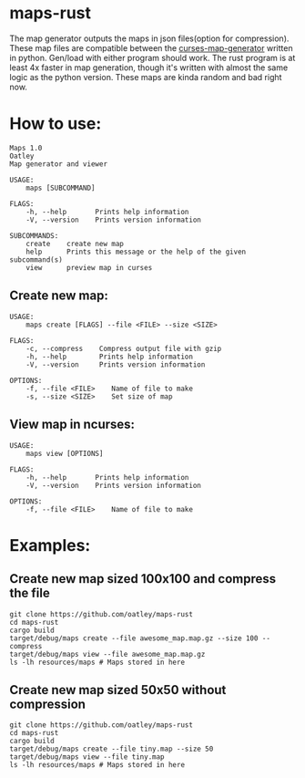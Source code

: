 # maps-rust
The map generator outputs the maps in json files(option for compression). 
These map files are compatible between the [curses-map-generator](https://github.com/oatley/curses-map-generator) written in python. Gen/load with either program should work.
The rust program is at least 4x faster in map generation, though it's written with almost the same logic as the python version.
These maps are kinda random and bad right now.

# How to use:
```
Maps 1.0
Oatley
Map generator and viewer

USAGE:
    maps [SUBCOMMAND]

FLAGS:
    -h, --help       Prints help information
    -V, --version    Prints version information

SUBCOMMANDS:
    create    create new map
    help      Prints this message or the help of the given subcommand(s)
    view      preview map in curses
```
## Create new map:
```
USAGE:
    maps create [FLAGS] --file <FILE> --size <SIZE>

FLAGS:
    -c, --compress    Compress output file with gzip
    -h, --help        Prints help information
    -V, --version     Prints version information

OPTIONS:
    -f, --file <FILE>    Name of file to make
    -s, --size <SIZE>    Set size of map
```
## View map in ncurses:
```
USAGE:
    maps view [OPTIONS]

FLAGS:
    -h, --help       Prints help information
    -V, --version    Prints version information

OPTIONS:
    -f, --file <FILE>    Name of file to make
```

# Examples:
## Create new map sized 100x100 and compress the file
```
git clone https://github.com/oatley/maps-rust
cd maps-rust
cargo build
target/debug/maps create --file awesome_map.map.gz --size 100 --compress
target/debug/maps view --file awesome_map.map.gz
ls -lh resources/maps # Maps stored in here
```
## Create new map sized 50x50 without compression
```
git clone https://github.com/oatley/maps-rust
cd maps-rust
cargo build
target/debug/maps create --file tiny.map --size 50
target/debug/maps view --file tiny.map
ls -lh resources/maps # Maps stored in here
```


